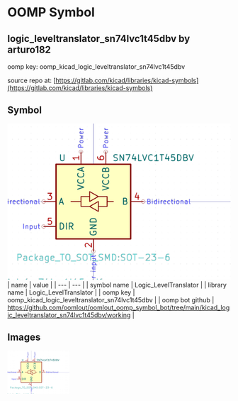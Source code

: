 # OOMP Symbol  
## logic_leveltranslator_sn74lvc1t45dbv  by arturo182  
  
oomp key: oomp_kicad_logic_leveltranslator_sn74lvc1t45dbv  
  
source repo at: [https://gitlab.com/kicad/libraries/kicad-symbols](https://gitlab.com/kicad/libraries/kicad-symbols)  
## Symbol  
  
[![working.png](working_600.png)](working.png)  
| name | value | 
| --- | --- | 
| symbol name | Logic_LevelTranslator | 
| library name | Logic_LevelTranslator | 
| oomp key | oomp_kicad_logic_leveltranslator_sn74lvc1t45dbv | 
| oomp bot github | https://github.com/oomlout/oomlout_oomp_symbol_bot/tree/main/kicad_logic_leveltranslator_sn74lvc1t45dbv/working | 
## Images  
  
[![working.png](working_140.png)](working.png)  
